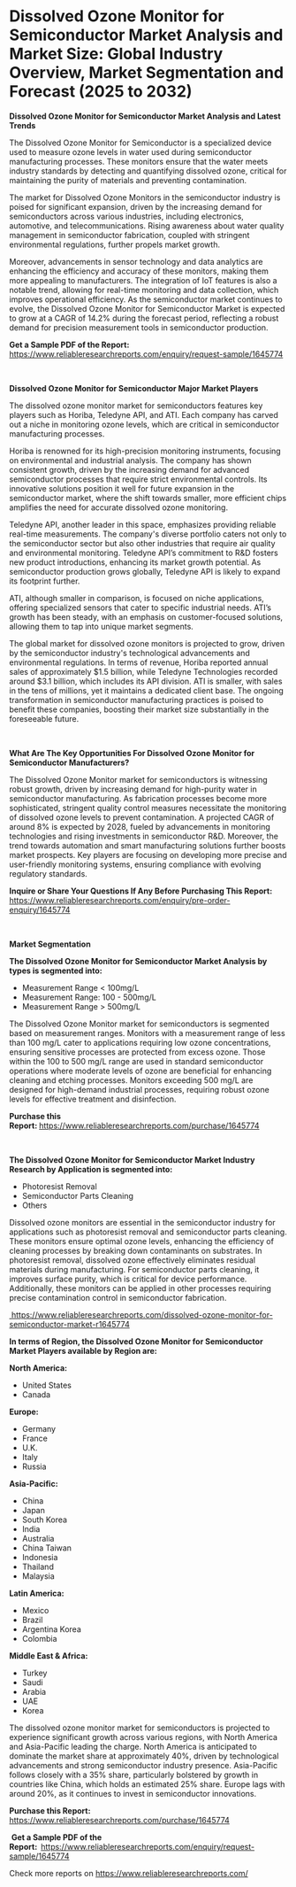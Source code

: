 <p><h1>Dissolved Ozone Monitor for Semiconductor Market Analysis and Market Size: Global Industry Overview, Market Segmentation and Forecast (2025 to 2032)</h1></p><p><strong>Dissolved Ozone Monitor for Semiconductor Market Analysis and Latest Trends</strong></p>
<p><p>The Dissolved Ozone Monitor for Semiconductor is a specialized device used to measure ozone levels in water used during semiconductor manufacturing processes. These monitors ensure that the water meets industry standards by detecting and quantifying dissolved ozone, critical for maintaining the purity of materials and preventing contamination.</p><p>The market for Dissolved Ozone Monitors in the semiconductor industry is poised for significant expansion, driven by the increasing demand for semiconductors across various industries, including electronics, automotive, and telecommunications. Rising awareness about water quality management in semiconductor fabrication, coupled with stringent environmental regulations, further propels market growth. </p><p>Moreover, advancements in sensor technology and data analytics are enhancing the efficiency and accuracy of these monitors, making them more appealing to manufacturers. The integration of IoT features is also a notable trend, allowing for real-time monitoring and data collection, which improves operational efficiency. As the semiconductor market continues to evolve, the Dissolved Ozone Monitor for Semiconductor Market is expected to grow at a CAGR of 14.2% during the forecast period, reflecting a robust demand for precision measurement tools in semiconductor production.</p></p>
<p><strong>Get a Sample PDF of the Report:&nbsp;</strong> <a href="https://www.reliableresearchreports.com/enquiry/request-sample/1645774?utm_campaign=3210&utm_medium=2&utm_source=Github&utm_content=ia&utm_term=29032025&utm_id=dissolved-ozone-monitor-for-semiconductor">https://www.reliableresearchreports.com/enquiry/request-sample/1645774</a></p>
<p>&nbsp;</p>
<p><strong>Dissolved Ozone Monitor for Semiconductor Major Market Players</strong></p>
<p><p>The dissolved ozone monitor market for semiconductors features key players such as Horiba, Teledyne API, and ATI. Each company has carved out a niche in monitoring ozone levels, which are critical in semiconductor manufacturing processes.</p><p>Horiba is renowned for its high-precision monitoring instruments, focusing on environmental and industrial analysis. The company has shown consistent growth, driven by the increasing demand for advanced semiconductor processes that require strict environmental controls. Its innovative solutions position it well for future expansion in the semiconductor market, where the shift towards smaller, more efficient chips amplifies the need for accurate dissolved ozone monitoring.</p><p>Teledyne API, another leader in this space, emphasizes providing reliable real-time measurements. The company's diverse portfolio caters not only to the semiconductor sector but also other industries that require air quality and environmental monitoring. Teledyne API’s commitment to R&D fosters new product introductions, enhancing its market growth potential. As semiconductor production grows globally, Teledyne API is likely to expand its footprint further.</p><p>ATI, although smaller in comparison, is focused on niche applications, offering specialized sensors that cater to specific industrial needs. ATI’s growth has been steady, with an emphasis on customer-focused solutions, allowing them to tap into unique market segments.</p><p>The global market for dissolved ozone monitors is projected to grow, driven by the semiconductor industry's technological advancements and environmental regulations. In terms of revenue, Horiba reported annual sales of approximately $1.5 billion, while Teledyne Technologies recorded around $3.1 billion, which includes its API division. ATI is smaller, with sales in the tens of millions, yet it maintains a dedicated client base. The ongoing transformation in semiconductor manufacturing practices is poised to benefit these companies, boosting their market size substantially in the foreseeable future.</p></p>
<p>&nbsp;</p>
<p><strong>What Are The Key Opportunities For Dissolved Ozone Monitor for Semiconductor Manufacturers?</strong></p>
<p><p>The Dissolved Ozone Monitor market for semiconductors is witnessing robust growth, driven by increasing demand for high-purity water in semiconductor manufacturing. As fabrication processes become more sophisticated, stringent quality control measures necessitate the monitoring of dissolved ozone levels to prevent contamination. A projected CAGR of around 8% is expected by 2028, fueled by advancements in monitoring technologies and rising investments in semiconductor R&D. Moreover, the trend towards automation and smart manufacturing solutions further boosts market prospects. Key players are focusing on developing more precise and user-friendly monitoring systems, ensuring compliance with evolving regulatory standards.</p></p>
<p><strong>Inquire or Share Your Questions If Any Before Purchasing This Report:</strong> <a href="https://www.reliableresearchreports.com/enquiry/pre-order-enquiry/1645774?utm_campaign=3210&utm_medium=2&utm_source=Github&utm_content=ia&utm_term=29032025&utm_id=dissolved-ozone-monitor-for-semiconductor">https://www.reliableresearchreports.com/enquiry/pre-order-enquiry/1645774</a></p>
<p>&nbsp;</p>
<p><strong>Market Segmentation</strong></p>
<p><strong>The Dissolved Ozone Monitor for Semiconductor Market Analysis by types is segmented into:</strong></p>
<p><ul><li>Measurement Range < 100mg/L</li><li>Measurement Range: 100 - 500mg/L</li><li>Measurement Range > 500mg/L</li></ul></p>
<p><p>The Dissolved Ozone Monitor market for semiconductors is segmented based on measurement ranges. Monitors with a measurement range of less than 100 mg/L cater to applications requiring low ozone concentrations, ensuring sensitive processes are protected from excess ozone. Those within the 100 to 500 mg/L range are used in standard semiconductor operations where moderate levels of ozone are beneficial for enhancing cleaning and etching processes. Monitors exceeding 500 mg/L are designed for high-demand industrial processes, requiring robust ozone levels for effective treatment and disinfection.</p></p>
<p><strong>Purchase this Report:&nbsp;</strong><a href="https://www.reliableresearchreports.com/purchase/1645774?utm_campaign=3210&utm_medium=2&utm_source=Github&utm_content=ia&utm_term=29032025&utm_id=dissolved-ozone-monitor-for-semiconductor">https://www.reliableresearchreports.com/purchase/1645774</a></p>
<p>&nbsp;</p>
<p><strong>The Dissolved Ozone Monitor for Semiconductor Market Industry Research by Application is segmented into:</strong></p>
<p><ul><li>Photoresist Removal</li><li>Semiconductor Parts Cleaning</li><li>Others</li></ul></p>
<p><p>Dissolved ozone monitors are essential in the semiconductor industry for applications such as photoresist removal and semiconductor parts cleaning. These monitors ensure optimal ozone levels, enhancing the efficiency of cleaning processes by breaking down contaminants on substrates. In photoresist removal, dissolved ozone effectively eliminates residual materials during manufacturing. For semiconductor parts cleaning, it improves surface purity, which is critical for device performance. Additionally, these monitors can be applied in other processes requiring precise contamination control in semiconductor fabrication.</p></p>
<p><a href="https://www.reliableresearchreports.com/dissolved-ozone-monitor-for-semiconductor-market-r1645774?utm_campaign=3210&utm_medium=2&utm_source=Github&utm_content=ia&utm_term=29032025&utm_id=dissolved-ozone-monitor-for-semiconductor">&nbsp;https://www.reliableresearchreports.com/dissolved-ozone-monitor-for-semiconductor-market-r1645774</a></p>
<p><strong>In terms of Region, the Dissolved Ozone Monitor for Semiconductor Market Players available by Region are:</strong></p>
<p>
    <p> <strong> North America: </strong>
        <ul>
            <li>United States</li>
            <li>Canada</li>
        </ul>
        </p> 
    <p> <strong> Europe: </strong>
        <ul>
            <li>Germany</li>
            <li>France</li>
            <li>U.K.</li>
            <li>Italy</li>
            <li>Russia</li>
        </ul>
        </p> 
    <p> <strong> Asia-Pacific: </strong>
        <ul>
            <li>China</li>
            <li>Japan</li>
            <li>South Korea</li>
            <li>India</li>
            <li>Australia</li>
            <li>China Taiwan</li>
            <li>Indonesia</li>
            <li>Thailand</li>
            <li>Malaysia</li>
        </ul>
        </p> 
    <p> <strong> Latin America: </strong>
        <ul>
            <li>Mexico</li>
            <li>Brazil</li>
            <li>Argentina Korea</li>
            <li>Colombia</li>
        </ul>
        </p> 
    <p> <strong> Middle East & Africa: </strong>
        <ul>
            <li>Turkey</li>
            <li>Saudi</li>
            <li>Arabia</li>
            <li>UAE</li>
            <li>Korea</li>
        </ul>
    </p>
    </p>
<p><p>The dissolved ozone monitor market for semiconductors is projected to experience significant growth across various regions, with North America and Asia-Pacific leading the charge. North America is anticipated to dominate the market share at approximately 40%, driven by technological advancements and strong semiconductor industry presence. Asia-Pacific follows closely with a 35% share, particularly bolstered by growth in countries like China, which holds an estimated 25% share. Europe lags with around 20%, as it continues to invest in semiconductor innovations.</p></p>
<p><strong>Purchase this Report: </strong><a href="https://www.reliableresearchreports.com/purchase/1645774?utm_campaign=3210&utm_medium=2&utm_source=Github&utm_content=ia&utm_term=29032025&utm_id=dissolved-ozone-monitor-for-semiconductor">https://www.reliableresearchreports.com/purchase/1645774</a></p>
<p>&nbsp;<strong>Get a Sample PDF of the Report:&nbsp;&nbsp;</strong><a href="https://www.reliableresearchreports.com/enquiry/request-sample/1645774?utm_campaign=3210&utm_medium=2&utm_source=Github&utm_content=ia&utm_term=29032025&utm_id=dissolved-ozone-monitor-for-semiconductor">https://www.reliableresearchreports.com/enquiry/request-sample/1645774</a></p>
<p><strong></strong></p>
<p>Check more reports on <a href="https://www.reliableresearchreports.com/?utm_campaign=3210&utm_medium=2&utm_source=Github&utm_content=ia&utm_term=29032025&utm_id=dissolved-ozone-monitor-for-semiconductor">https://www.reliableresearchreports.com/</a></p>